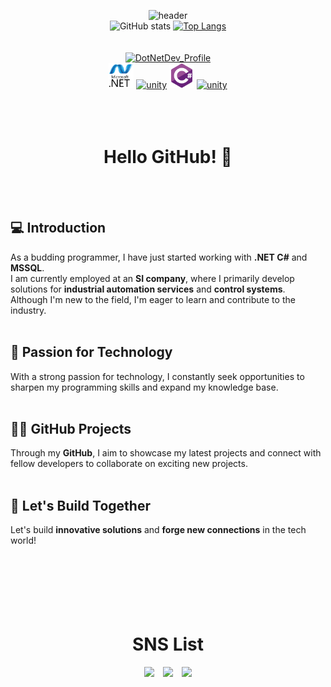 <div align=center>

![header](https://capsule-render.vercel.app/api?type=waving&color=timeGradient&theme=merko&height=220&section=header&text=Welcome!&desc=This&nbsp;is&nbsp;jiraiman's&nbsp;Git&nbspProfile&fontSize=85&animation=fadeIn&fontAlignY=35&descAlignY=54&descAlign=61)
<br>
![GitHub stats](https://github-readme-stats.vercel.app/api?username=Leeinpyo&show_icons=true&theme=merko&hide_title=true)
[![Top Langs](https://github-readme-stats.vercel.app/api/top-langs/?username=Leeinpyo&layout=compact&theme=merko&hide=tex)](https://github.com/anuraghazra/github-readme-stats)
<br>
<br>
<br>
[![DotNetDev_Profile](https://profile.dotnetdev-badge.kr/api/v1/badge/medium?id=Lee_0412&theme=Dotnet)](https://forum.dotnetdev.kr/u/lee_0412/summary)
<br>
<a href="https://dotnet.microsoft.com/" target="_blank" rel="noreferrer"><img src="https://raw.githubusercontent.com/devicons/devicon/master/icons/dot-net/dot-net-original-wordmark.svg" alt="dotnet" width="40" height="40"/></a>
<a href="https://www.php.net/" target="_blank" rel="noreferrer"> <img src="https://cdn.jsdelivr.net/gh/devicons/devicon/icons/php/php-original.svg" alt="unity" width="40" height="40"/></a>
<a href="https://www.w3schools.com/cs/" target="_blank" rel="noreferrer"><img src="https://raw.githubusercontent.com/devicons/devicon/master/icons/csharp/csharp-original.svg" alt="csharp" width="40" height="40"/></a>
<a href="https://unity.com/" target="_blank" rel="noreferrer"> <img src="https://cdn.jsdelivr.net/gh/devicons/devicon/icons/unity/unity-original.svg" alt="unity" width="40" height="40"/></a>
<br>
<br>
<br>
<br>
# Hello GitHub! 👋
 
</div>
<br>
<br>
 
## 💻 Introduction

As a budding programmer, I have just started working with <strong>.NET C#</strong> and <strong>MSSQL</strong>. 
<br>I am currently employed at an <strong>SI company</strong>, where I primarily develop solutions for <strong>industrial automation services</strong> and <strong>control systems</strong>. 
<br>Although I'm new to the field, I'm eager to learn and contribute to the industry.
<br>
<br>
 
## 🚀 Passion for Technology
 
With a strong passion for technology, I constantly seek opportunities to sharpen my programming skills and expand my knowledge base.
<br>
<br>
 
## 👨‍💻 GitHub Projects
 
Through my <strong>GitHub</strong>, I aim to showcase my latest projects and connect with fellow developers to collaborate on exciting new projects.
<br>
<br>
 
## 🤝 Let's Build Together
 
Let's build <strong>innovative solutions</strong> and <strong>forge new connections</strong> in the tech world!
<br>
<br>
<br>
<br>
<br>
<br>
<br>
<div align=center>
 
# SNS List
 
<a href="https://open.kakao.com/o/s4arGX5e" target="_blank"><img src="https://img.shields.io/badge/KakaoTalk-FFCD00?style=flat-square&logo=KakaoTalk&logoColor=white"/></a>　<a href="https://www.facebook.com/INn0CenTBluE/" target="_blank"><img src="https://img.shields.io/badge/Facebook-1877F2?style=flat-square&logo=Facebook&logoColor=white"/></a>　<a href="https://www.jiraiman.com/" target="_blank"><img src="https://img.shields.io/badge/Blogger-FF5722?style=flat-square&logo=Blogger&logoColor=white"/></a>
<br>
<br>
<br>
<br>
<br>
<br>
 </div>
